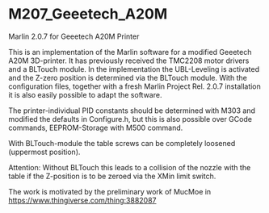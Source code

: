 # M207_Geeetech_A20M
Marlin 2.0.7 for Geeetech A20M Printer

This is an implementation of the Marlin software for a modified Geeetech A20M 3D-printer. It has previously received the TMC2208 motor drivers and a BLTouch module. In the implementation the UBL-Leveling is activated and the Z-zero position is determined via the BLTouch module.
With the configuration files, together with a fresh Marlin Project Rel. 2.0.7 installation it is also easily possible to adapt the software.

The printer-individual PID constants should be determined with M303 and modified the defaults in Configure.h, but this is also possible over GCode commands, EEPROM-Storage with M500 command.

With BLTouch-module the table screws can be completely loosened (uppermost position). 

Attention: Without BLTouch this leads to a collision of the nozzle with the table if the Z-position is to be zeroed via the XMin limit switch.

The work is motivated by the preliminary work of MucMoe in https://www.thingiverse.com/thing:3882087
